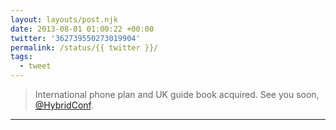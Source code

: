 ```yaml
---
layout: layouts/post.njk
date: 2013-08-01 01:00:22 +00:00
twitter: '362739550273019904'
permalink: /status/{{ twitter }}/
tags: 
  - tweet
---
```


> International phone plan and UK guide book acquired. See you soon, [@HybridConf](https://twitter.com/HybridConf).

---
